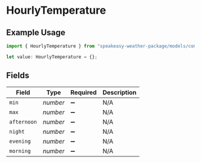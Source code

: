 # HourlyTemperature

## Example Usage

```typescript
import { HourlyTemperature } from "speakeasy-weather-package/models/components";

let value: HourlyTemperature = {};
```

## Fields

| Field              | Type               | Required           | Description        |
| ------------------ | ------------------ | ------------------ | ------------------ |
| `min`              | *number*           | :heavy_minus_sign: | N/A                |
| `max`              | *number*           | :heavy_minus_sign: | N/A                |
| `afternoon`        | *number*           | :heavy_minus_sign: | N/A                |
| `night`            | *number*           | :heavy_minus_sign: | N/A                |
| `evening`          | *number*           | :heavy_minus_sign: | N/A                |
| `morning`          | *number*           | :heavy_minus_sign: | N/A                |